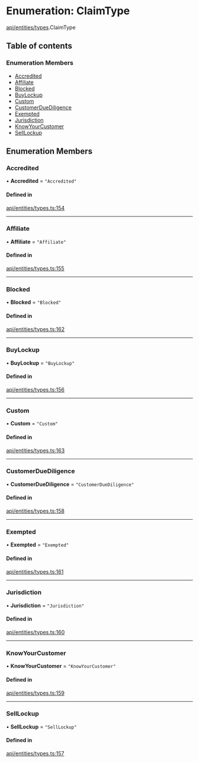 # Enumeration: ClaimType

[api/entities/types](../wiki/api.entities.types).ClaimType

## Table of contents

### Enumeration Members

- [Accredited](../wiki/api.entities.types.ClaimType#accredited)
- [Affiliate](../wiki/api.entities.types.ClaimType#affiliate)
- [Blocked](../wiki/api.entities.types.ClaimType#blocked)
- [BuyLockup](../wiki/api.entities.types.ClaimType#buylockup)
- [Custom](../wiki/api.entities.types.ClaimType#custom)
- [CustomerDueDiligence](../wiki/api.entities.types.ClaimType#customerduediligence)
- [Exempted](../wiki/api.entities.types.ClaimType#exempted)
- [Jurisdiction](../wiki/api.entities.types.ClaimType#jurisdiction)
- [KnowYourCustomer](../wiki/api.entities.types.ClaimType#knowyourcustomer)
- [SellLockup](../wiki/api.entities.types.ClaimType#selllockup)

## Enumeration Members

### Accredited

• **Accredited** = ``"Accredited"``

#### Defined in

[api/entities/types.ts:154](https://github.com/PolymeshAssociation/polymesh-sdk/blob/fe2e6dd1/src/api/entities/types.ts#L154)

___

### Affiliate

• **Affiliate** = ``"Affiliate"``

#### Defined in

[api/entities/types.ts:155](https://github.com/PolymeshAssociation/polymesh-sdk/blob/fe2e6dd1/src/api/entities/types.ts#L155)

___

### Blocked

• **Blocked** = ``"Blocked"``

#### Defined in

[api/entities/types.ts:162](https://github.com/PolymeshAssociation/polymesh-sdk/blob/fe2e6dd1/src/api/entities/types.ts#L162)

___

### BuyLockup

• **BuyLockup** = ``"BuyLockup"``

#### Defined in

[api/entities/types.ts:156](https://github.com/PolymeshAssociation/polymesh-sdk/blob/fe2e6dd1/src/api/entities/types.ts#L156)

___

### Custom

• **Custom** = ``"Custom"``

#### Defined in

[api/entities/types.ts:163](https://github.com/PolymeshAssociation/polymesh-sdk/blob/fe2e6dd1/src/api/entities/types.ts#L163)

___

### CustomerDueDiligence

• **CustomerDueDiligence** = ``"CustomerDueDiligence"``

#### Defined in

[api/entities/types.ts:158](https://github.com/PolymeshAssociation/polymesh-sdk/blob/fe2e6dd1/src/api/entities/types.ts#L158)

___

### Exempted

• **Exempted** = ``"Exempted"``

#### Defined in

[api/entities/types.ts:161](https://github.com/PolymeshAssociation/polymesh-sdk/blob/fe2e6dd1/src/api/entities/types.ts#L161)

___

### Jurisdiction

• **Jurisdiction** = ``"Jurisdiction"``

#### Defined in

[api/entities/types.ts:160](https://github.com/PolymeshAssociation/polymesh-sdk/blob/fe2e6dd1/src/api/entities/types.ts#L160)

___

### KnowYourCustomer

• **KnowYourCustomer** = ``"KnowYourCustomer"``

#### Defined in

[api/entities/types.ts:159](https://github.com/PolymeshAssociation/polymesh-sdk/blob/fe2e6dd1/src/api/entities/types.ts#L159)

___

### SellLockup

• **SellLockup** = ``"SellLockup"``

#### Defined in

[api/entities/types.ts:157](https://github.com/PolymeshAssociation/polymesh-sdk/blob/fe2e6dd1/src/api/entities/types.ts#L157)
